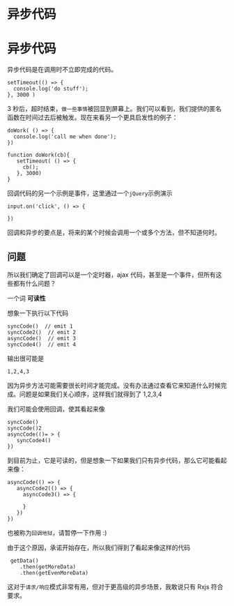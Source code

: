 # 异步代码

# 异步代码

异步代码是在调用时不立即完成的代码。

```
setTimeout(() => {
  console.log('do stuff');
}, 3000 ) 
```

3 秒后，超时结束，`做一些事情`被回显到屏幕上。我们可以看到，我们提供的匿名函数在时间过去后被触发。现在来看另一个更具启发性的例子：

```
doWork( () => {
  console.log('call me when done');
}) 
```

```
function doWork(cb){
   setTimeout( () => {
     cb();
   }, 3000)
} 
```

回调代码的另一个示例是事件，这里通过一个`jQuery`示例演示

```
input.on('click', () => {

}) 
```

回调和异步的要点是，将来的某个时候会调用一个或多个方法，但不知道何时。

## 问题

所以我们确定了回调可以是一个定时器，ajax 代码，甚至是一个事件，但所有这些都有什么问题？

一个词 **可读性**

想象一下执行以下代码

```
syncCode()  // emit 1
syncCode2()  // emit 2
asyncCode()  // emit 3
syncCode4()  // emit 4 
```

输出很可能是

```
1,2,4,3 
```

因为异步方法可能需要很长时间才能完成。没有办法通过查看它来知道什么时候完成。问题是如果我们关心顺序，这样我们就得到了 1,2,3,4

我们可能会使用回调，使其看起来像

```
syncCode()
syncCode()2
asyncCode(()= > {
   syncCode4()
}) 
```

到目前为止，它是可读的，但是想象一下如果我们只有异步代码，那么它可能看起来像：

```
asyncCode(() => {
   asyncCode2(() => {
     asyncCode3() => {

     }
   })
}) 
```

也被称为`回调地狱`，请暂停一下作用 :)

由于这个原因，承诺开始存在，所以我们得到了看起来像这样的代码

```
 getData()
    .then(getMoreData)
    .then(getEvenMoreData) 
```

这对于`请求/响应`模式非常有用，但对于更高级的异步场景，我敢说只有 Rxjs 符合要求。
